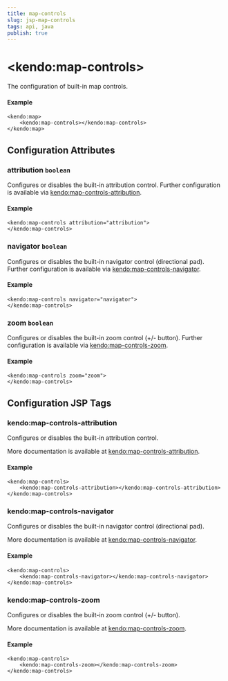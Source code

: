 ```yaml
---
title: map-controls
slug: jsp-map-controls
tags: api, java
publish: true
---
```


# \<kendo:map-controls\>

The configuration of built-in map controls.

#### Example
    <kendo:map>
        <kendo:map-controls></kendo:map-controls>
    </kendo:map>

## Configuration Attributes

### attribution `boolean`

Configures or disables the built-in attribution control. Further configuration is available via [kendo:map-controls-attribution](#kendo-map-controls-attribution). 

#### Example
    <kendo:map-controls attribution="attribution">
    </kendo:map-controls>

### navigator `boolean`

Configures or disables the built-in navigator control (directional pad). Further configuration is available via [kendo:map-controls-navigator](#kendo-map-controls-navigator). 

#### Example
    <kendo:map-controls navigator="navigator">
    </kendo:map-controls>

### zoom `boolean`

Configures or disables the built-in zoom control (+/- button). Further configuration is available via [kendo:map-controls-zoom](#kendo-map-controls-zoom). 

#### Example
    <kendo:map-controls zoom="zoom">
    </kendo:map-controls>


##  Configuration JSP Tags

### kendo:map-controls-attribution

Configures or disables the built-in attribution control.

More documentation is available at [kendo:map-controls-attribution](/kendo-ui/api/wrappers/jsp/map/controls-attribution).

#### Example

    <kendo:map-controls>
        <kendo:map-controls-attribution></kendo:map-controls-attribution>
    </kendo:map-controls>

### kendo:map-controls-navigator

Configures or disables the built-in navigator control (directional pad).

More documentation is available at [kendo:map-controls-navigator](/kendo-ui/api/wrappers/jsp/map/controls-navigator).

#### Example

    <kendo:map-controls>
        <kendo:map-controls-navigator></kendo:map-controls-navigator>
    </kendo:map-controls>

### kendo:map-controls-zoom

Configures or disables the built-in zoom control (+/- button).

More documentation is available at [kendo:map-controls-zoom](/kendo-ui/api/wrappers/jsp/map/controls-zoom).

#### Example

    <kendo:map-controls>
        <kendo:map-controls-zoom></kendo:map-controls-zoom>
    </kendo:map-controls>

